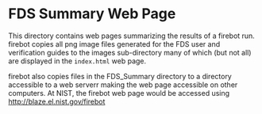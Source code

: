 # FDS Summary Web Page

This directory contains web pages summarizing the results of a firebot run.
firebot copies all png image files generated for the FDS user and verification guides
to the images sub-directory many of which (but not all) are displayed in the `index.html`
web page. 

firebot also copies files in the FDS_Summary directory to a directory accessible 
to a web serverr making the web page accessible on other computers.  At NIST, the
firebot web page would be accessed using http://blaze.el.nist.gov/firebot
